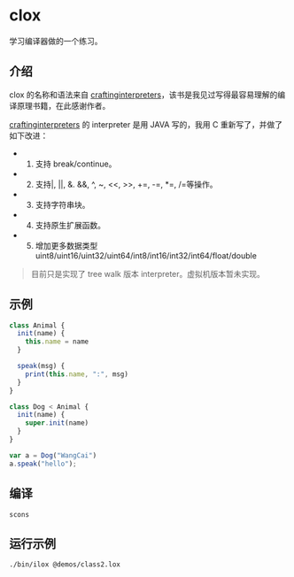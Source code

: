 # clox

学习编译器做的一个练习。

## 介绍

clox 的名称和语法来自 [craftinginterpreters](https://craftinginterpreters.com/)，该书是我见过写得最容易理解的编译原理书籍，在此感谢作者。

[craftinginterpreters](https://craftinginterpreters.com/) 的 interpreter 是用 JAVA 写的，我用 C 重新写了，并做了如下改进：

* 1. 支持 break/continue。
* 2. 支持|, ||, &. &&, ^, ~, <<, >>, +=, -=, *=, /=等操作。
* 3. 支持字符串块。
* 4. 支持原生扩展函数。
* 5. 增加更多数据类型 uint8/uint16/uint32/uint64/int8/int16/int32/int64/float/double

> 目前只是实现了 tree walk 版本 interpreter。虚拟机版本暂未实现。

## 示例

```js
class Animal {
  init(name) {
    this.name = name
  }

  speak(msg) {
    print(this.name, ":", msg)
  }
}

class Dog < Animal {
  init(name) {
    super.init(name)
  }
}

var a = Dog("WangCai")
a.speak("hello");
```

## 编译

```
scons
```

## 运行示例


```
./bin/ilox @demos/class2.lox
```

